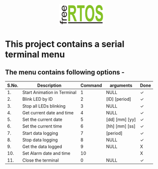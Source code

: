 <p align="center">

<img src="b0yzrits.bmp" width="150">

</p>

# This project contains a serial terminal menu
## The menu contains following options - 


|S.No.| Description                       | Command  |        arguments   | Done |
|----|------------------------------------|----------|--------------------|------|
| 1. | Start Animation in Terminal        |    1     |        NULL        |   ✓  |
| 2. | Blink LED by ID                    |    2     |    [ID] [period]   |   ✓  |
| 3. | Stop all LEDs blinking             |    3     |        NULL        |   ✓  |
| 4. | Get current date and time          |    4     |        NULL        |   ✓  |
| 5. | Set the current date               |    5     |   [dd] [mm] [yy]   |   ✓  |
| 6. | Set the current time               |    6     |   [hh] [mm] [ss]   |   ✓  |
| 7. | Start data logging                 |    7     |      [period]      |   ✓  |
| 8. | Stop data logging                  |    8     |        NULL        |   ✓  |
| 9. | Get the data logged                |    9     |        NULL        |   X  |
| 10.| Set Alarm date and time            |    10    |                    |   X  |
| 11.| Close the terminal                 |    0     |        NULL        |   ✓  |
